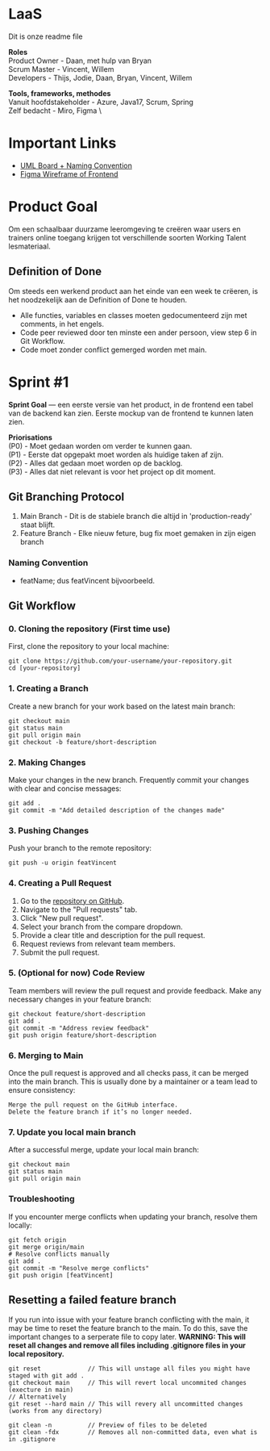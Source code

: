 # LaaS
Dit is onze readme file

**Roles** \
Product Owner - Daan, met hulp van Bryan \
Scrum Master - Vincent, Willem \
Developers - Thijs, Jodie, Daan, Bryan, Vincent, Willem

**Tools, frameworks, methodes**\
Vanuit hoofdstakeholder - Azure, Java17, Scrum, Spring \
Zelf bedacht - Miro, Figma \

# Important Links
- [UML Board + Naming Convention](https://miro.com/welcome/ZVpaVnBBWEdwaUpGSFdicEdJYUNTcmhXaE5QWURaektKY1JlRHRNM1RaYXRQajBlQzQxTFJlRTM1SWQ3bkpsM3wzNDU4NzY0NTk1MjEzMjczNDMxfDE=?share_link_id=747589087765)
- [Figma Wireframe of Frontend](https://www.figma.com/design/x1BJVGugJIE6LaH6gBwHM3/Figma-basics?node-id=663-257&t=H9rXsKOxWA448cgE-0)

# Product Goal
Om een schaalbaar duurzame leeromgeving te creëren waar users en trainers online toegang krijgen tot verschillende soorten Working Talent lesmateriaal. 

## Definition of Done
Om steeds een werkend product aan het einde van een week te crëeren, is het noodzekelijk aan de Definition of Done te houden.
- Alle functies, variables en classes moeten gedocumenteerd zijn met comments, in het engels. 
- Code peer reviewed door ten minste een ander persoon, view step 6 in Git Workflow.
- Code moet zonder conflict gemerged worden met main.

# Sprint #1 
**Sprint Goal** — een eerste versie van het product, in de frontend een tabel van de backend kan zien. Eerste mockup van de frontend te kunnen laten zien.


**Priorisations** \
 (P0) - Moet gedaan worden om verder te kunnen gaan. \
 (P1) - Eerste dat opgepakt moet worden als huidige taken af zijn. \
 (P2) - Alles dat gedaan moet worden op de backlog. \
 (P3) - Alles dat niet relevant is voor het project op dit moment.

## Git Branching Protocol
1. Main Branch - Dit is de stabiele branch die altijd in 'production-ready' staat blijft.
2. Feature Branch - Elke nieuw feture, bug fix moet gemaken in zijn eigen branch

### Naming Convention
 - featName; dus featVincent bijvoorbeeld.



## Git Workflow
### 0. Cloning the repository (First time use)
   
First, clone the repository to your local machine:
```
git clone https://github.com/your-username/your-repository.git
cd [your-repository]
```
### 1. Creating a Branch
Create a new branch for your work based on the latest main branch:
```
git checkout main
git status main
git pull origin main
git checkout -b feature/short-description
```

### 2. Making Changes

Make your changes in the new branch. Frequently commit your changes with clear and concise messages:
```
git add .
git commit -m "Add detailed description of the changes made"
```

### 3. Pushing Changes
Push your branch to the remote repository:
```
git push -u origin featVincent
```

### 4. Creating a Pull Request

1. Go to the [repository on GitHub](https://github.com/teejeepee97/LaaS).
2. Navigate to the "Pull requests" tab.
3. Click "New pull request".
4. Select your branch from the compare dropdown.
5. Provide a clear title and description for the pull request.
6. Request reviews from relevant team members.
7. Submit the pull request.

### 5. (Optional for now) Code Review

Team members will review the pull request and provide feedback. Make any necessary changes in your feature branch:
```
git checkout feature/short-description
git add .
git commit -m "Address review feedback"
git push origin feature/short-description
```

### 6. Merging to Main
Once the pull request is approved and all checks pass, it can be merged into the main branch. This is usually done by a maintainer or a team lead to ensure consistency:
```
Merge the pull request on the GitHub interface.
Delete the feature branch if it’s no longer needed.
```

### 7. Update you local main branch
After a successful merge, update your local main branch:
```
git checkout main
git status main
git pull origin main
```

### Troubleshooting
If you encounter merge conflicts when updating your branch, resolve them locally:
```
git fetch origin
git merge origin/main
# Resolve conflicts manually
git add .
git commit -m "Resolve merge conflicts"
git push origin [featVincent]
```
## Resetting a failed feature branch ##
If you run into issue with your feature branch conflicting with the main, it may be time to reset the feature branch to the main. To do this, save the important changes to a serperate file to copy later. 
**WARNING: This will reset all changes and remove all files including .gitignore files in your local repository.**
```
git reset             // This will unstage all files you might have staged with git add .
git checkout main     // This will revert local uncommited changes (execture in main)
// Alternatively
git reset --hard main // This will revery all uncommitted changes (works from any directory)

git clean -n          // Preview of files to be deleted
git clean -fdx        // Removes all non-committed data, even what is in .gitignore
```
